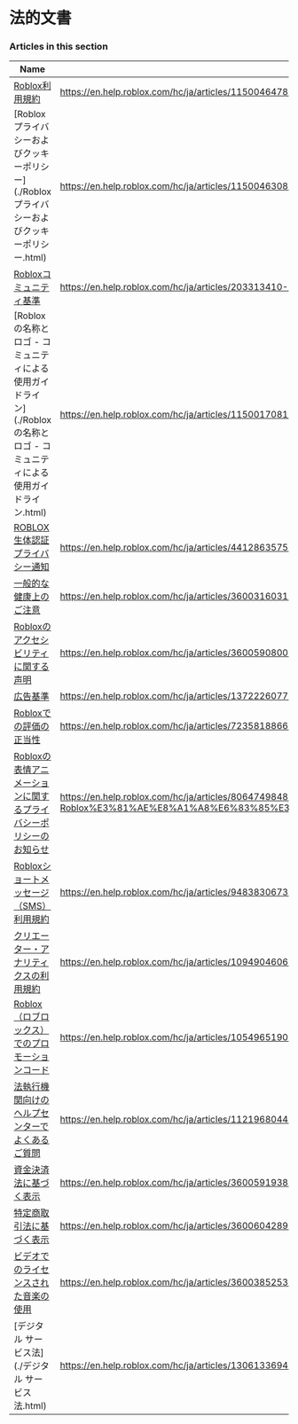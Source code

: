 # 法的文書  
### Articles in this section
Name|URL
-|-
[Roblox利用規約](./Roblox利用規約.html) |https://en.help.roblox.com/hc/ja/articles/115004647846-Roblox%E5%88%A9%E7%94%A8%E8%A6%8F%E7%B4%84
[Roblox プライバシーおよびクッキーポリシー](./Roblox プライバシーおよびクッキーポリシー.html) |https://en.help.roblox.com/hc/ja/articles/115004630823-Roblox-%E3%83%97%E3%83%A9%E3%82%A4%E3%83%90%E3%82%B7%E3%83%BC%E3%81%8A%E3%82%88%E3%81%B3%E3%82%AF%E3%83%83%E3%82%AD%E3%83%BC%E3%83%9D%E3%83%AA%E3%82%B7%E3%83%BC
[Robloxコミュニティ基準](./Robloxコミュニティ基準.html) |https://en.help.roblox.com/hc/ja/articles/203313410-Roblox%E3%82%B3%E3%83%9F%E3%83%A5%E3%83%8B%E3%83%86%E3%82%A3%E5%9F%BA%E6%BA%96
[Robloxの名称とロゴ - コミュニティによる使用ガイドライン](./Robloxの名称とロゴ - コミュニティによる使用ガイドライン.html) |https://en.help.roblox.com/hc/ja/articles/115001708126-Roblox%E3%81%AE%E5%90%8D%E7%A7%B0%E3%81%A8%E3%83%AD%E3%82%B4-%E3%82%B3%E3%83%9F%E3%83%A5%E3%83%8B%E3%83%86%E3%82%A3%E3%81%AB%E3%82%88%E3%82%8B%E4%BD%BF%E7%94%A8%E3%82%AC%E3%82%A4%E3%83%89%E3%83%A9%E3%82%A4%E3%83%B3
[ROBLOX生体認証プライバシー通知](./ROBLOX生体認証プライバシー通知.html) |https://en.help.roblox.com/hc/ja/articles/4412863575316-ROBLOX%E7%94%9F%E4%BD%93%E8%AA%8D%E8%A8%BC%E3%83%97%E3%83%A9%E3%82%A4%E3%83%90%E3%82%B7%E3%83%BC%E9%80%9A%E7%9F%A5
[一般的な健康上のご注意](./一般的な健康上のご注意.html) |https://en.help.roblox.com/hc/ja/articles/360031603131-%E4%B8%80%E8%88%AC%E7%9A%84%E3%81%AA%E5%81%A5%E5%BA%B7%E4%B8%8A%E3%81%AE%E3%81%94%E6%B3%A8%E6%84%8F
[Robloxのアクセシビリティに関する声明](./Robloxのアクセシビリティに関する声明.html) |https://en.help.roblox.com/hc/ja/articles/360059080071-Roblox%E3%81%AE%E3%82%A2%E3%82%AF%E3%82%BB%E3%82%B7%E3%83%93%E3%83%AA%E3%83%86%E3%82%A3%E3%81%AB%E9%96%A2%E3%81%99%E3%82%8B%E5%A3%B0%E6%98%8E
[広告基準](./広告基準.html) |https://en.help.roblox.com/hc/ja/articles/13722260778260-%E5%BA%83%E5%91%8A%E5%9F%BA%E6%BA%96
[Robloxでの評価の正当性](./Robloxでの評価の正当性.html) |https://en.help.roblox.com/hc/ja/articles/7235818866964-Roblox%E3%81%A7%E3%81%AE%E8%A9%95%E4%BE%A1%E3%81%AE%E6%AD%A3%E5%BD%93%E6%80%A7
[Robloxの表情アニメーションに関するプライバシーポリシーのお知らせ](./Robloxの表情アニメーションに関するプライバシーポリシーのお知らせ.html) |https://en.help.roblox.com/hc/ja/articles/8064749848980-Roblox%E3%81%AE%E8%A1%A8%E6%83%85%E3%82%A2%E3%83%8B%E3%83%A1%E3%83%BC%E3%82%B7%E3%83%A7%E3%83%B3%E3%81%AB%E9%96%A2%E3%81%99%E3%82%8B%E3%83%97%E3%83%A9%E3%82%A4%E3%83%90%E3%82%B7%E3%83%BC%E3%83%9D%E3%83%AA%E3%82%B7%E3%83%BC%E3%81%AE%E3%81%8A%E7%9F%A5%E3%82%89%E3%81%9B
[Robloxショートメッセージ（SMS）利用規約](./Robloxショートメッセージ（SMS）利用規約.html) |https://en.help.roblox.com/hc/ja/articles/9483830673556-Roblox%E3%82%B7%E3%83%A7%E3%83%BC%E3%83%88%E3%83%A1%E3%83%83%E3%82%BB%E3%83%BC%E3%82%B8-SMS-%E5%88%A9%E7%94%A8%E8%A6%8F%E7%B4%84
[クリエーター・アナリティクスの利用規約](./クリエーター・アナリティクスの利用規約.html) |https://en.help.roblox.com/hc/ja/articles/10949046065044-%E3%82%AF%E3%83%AA%E3%82%A8%E3%83%BC%E3%82%BF%E3%83%BC-%E3%82%A2%E3%83%8A%E3%83%AA%E3%83%86%E3%82%A3%E3%82%AF%E3%82%B9%E3%81%AE%E5%88%A9%E7%94%A8%E8%A6%8F%E7%B4%84
[Roblox（ロブロックス）でのプロモーションコード](./Roblox（ロブロックス）でのプロモーションコード.html) |https://en.help.roblox.com/hc/ja/articles/10549651908244-Roblox-%E3%83%AD%E3%83%96%E3%83%AD%E3%83%83%E3%82%AF%E3%82%B9-%E3%81%A7%E3%81%AE%E3%83%97%E3%83%AD%E3%83%A2%E3%83%BC%E3%82%B7%E3%83%A7%E3%83%B3%E3%82%B3%E3%83%BC%E3%83%89
[法執行機関向けのヘルプセンターでよくあるご質問](./法執行機関向けのヘルプセンターでよくあるご質問.html) |https://en.help.roblox.com/hc/ja/articles/11219680442260-%E6%B3%95%E5%9F%B7%E8%A1%8C%E6%A9%9F%E9%96%A2%E5%90%91%E3%81%91%E3%81%AE%E3%83%98%E3%83%AB%E3%83%97%E3%82%BB%E3%83%B3%E3%82%BF%E3%83%BC%E3%81%A7%E3%82%88%E3%81%8F%E3%81%82%E3%82%8B%E3%81%94%E8%B3%AA%E5%95%8F
[資金決済法に基づく表示](./資金決済法に基づく表示.html) |https://en.help.roblox.com/hc/ja/articles/360059193812-%E8%B3%87%E9%87%91%E6%B1%BA%E6%B8%88%E6%B3%95%E3%81%AB%E5%9F%BA%E3%81%A5%E3%81%8F%E8%A1%A8%E7%A4%BA
[特定商取引法に基づく表示](./特定商取引法に基づく表示.html) |https://en.help.roblox.com/hc/ja/articles/360060428991-%E7%89%B9%E5%AE%9A%E5%95%86%E5%8F%96%E5%BC%95%E6%B3%95%E3%81%AB%E5%9F%BA%E3%81%A5%E3%81%8F%E8%A1%A8%E7%A4%BA
[ビデオでのライセンスされた音楽の使用](./ビデオでのライセンスされた音楽の使用.html) |https://en.help.roblox.com/hc/ja/articles/360038525351-%E3%83%93%E3%83%87%E3%82%AA%E3%81%A7%E3%81%AE%E3%83%A9%E3%82%A4%E3%82%BB%E3%83%B3%E3%82%B9%E3%81%95%E3%82%8C%E3%81%9F%E9%9F%B3%E6%A5%BD%E3%81%AE%E4%BD%BF%E7%94%A8
[デジタル サービス法](./デジタル サービス法.html) |https://en.help.roblox.com/hc/ja/articles/13061336948244-%E3%83%87%E3%82%B8%E3%82%BF%E3%83%AB-%E3%82%B5%E3%83%BC%E3%83%93%E3%82%B9%E6%B3%95